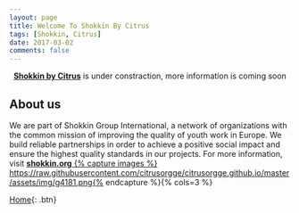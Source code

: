 ```yaml
---
layout: page
title: Welcome To Shokkin By Citrus
tags: [Shokkin, Citrus]
date: 2017-03-02
comments: false
---
```

    
<center><a href="https://www.facebook.com/citrus.org.ge"><b>Shokkin by Citrus</b></a> is under constraction, more information is coming soon</center>

## About us
We are part of Shokkin Group International, a network of organizations with the common mission of improving the quality of youth work in Europe. We build reliable partnerships in order to achieve a positive social impact and ensure the highest quality standards in our projects. For more information, visit <a href="http://old.shokkin.org/international"><b>shokkin.org</b>
{% capture images %} https://raw.githubusercontent.com/citrusorgge/citrusorgge.github.io/master/assets/img/g4181.png{% endcapture %}{% cols=3 %}


     
[Home](http://citrus.org.ge){: .btn}
